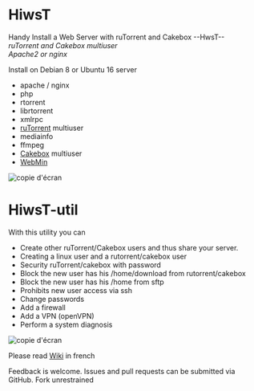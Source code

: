# HiwsT
Handy Install a Web Server with ruTorrent and Cakebox --HwsT--  
_ruTorrent and Cakebox multiuser_  
_Apache2 or nginx_

Install on Debian 8 or Ubuntu 16 server
- apache / nginx
- php
- rtorrent
 - librtorrent
 - xmlrpc
- <a href="https://github.com/Novik/ruTorrent/">ruTorrent</a> multiuser
 - mediainfo
 - ffmpeg
- <a href="https://github.com/cakebox/cakebox">Cakebox</a> multiuser
- <a href="http://www.webmin.com/">WebMin</a>

![copie d'écran](http://img15.hostingpics.net/pics/491787install.png)

# HiwsT-util
With this utility you can  
- Create other ruTorrent/Cakebox users and thus share your server.  
 - Creating a linux user and a rutorrent/cakebox user  
 - Security ruTorrent/cakebox with password
 - Block the new user has his /home/download from rutorrent/cakebox  
 - Block the new user has his /home from sftp  
 - Prohibits new user access via ssh  
- Change passwords
- Add a firewall
- Add a VPN (openVPN)
- Perform a system diagnosis  

![copie d'écran](http://img11.hostingpics.net/pics/463846utildialog.png)

Please read <a href="https://github.com/Patlol/Install-Handy-Web-Server-ruTorrent-/wiki/1)-Home">Wiki</a> in french

Feedback is welcome. Issues and pull requests can be submitted via GitHub. Fork unrestrained
